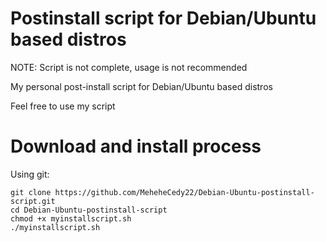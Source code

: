 # Postinstall script for Debian/Ubuntu based distros

NOTE: Script is not complete, usage is not recommended

My personal post-install script for Debian/Ubuntu based distros

Feel free to use my script

# Download and install process

Using git:

```
git clone https://github.com/MeheheCedy22/Debian-Ubuntu-postinstall-script.git
cd Debian-Ubuntu-postinstall-script
chmod +x myinstallscript.sh
./myinstallscript.sh
```
